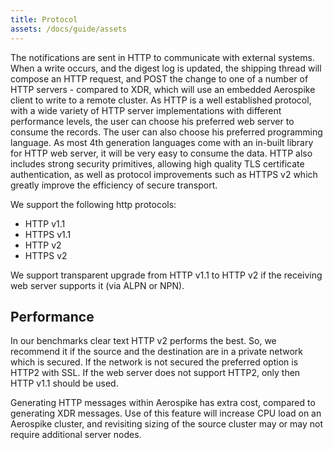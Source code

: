 ```yaml
---
title: Protocol
assets: /docs/guide/assets
---
```


The notifications are sent in HTTP to communicate with external systems. When a
write occurs, and the digest log is updated, the shipping thread will compose an
HTTP request, and POST the change to one of a number of HTTP servers - compared
to XDR, which will use an embedded Aerospike client to write to a remote
cluster. As HTTP is a well established protocol, with a wide variety of HTTP
server implementations with different performance levels, the user can choose
his preferred web server to consume the records. The user can also choose his
preferred programming language. As most 4th generation languages come with an
in-built library for HTTP web server, it will be very easy to consume the data.
HTTP also includes strong security primitives, allowing high quality TLS
certificate authentication, as well as protocol improvements such as HTTPS v2
which greatly improve the efficiency of secure transport.

We support the following http protocols:
* HTTP v1.1
* HTTPS v1.1
* HTTP v2
* HTTPS v2

We support transparent upgrade from HTTP v1.1 to HTTP v2 if the receiving web
server supports it (via ALPN or NPN).

## Performance
In our benchmarks clear text HTTP v2 performs the best. So, we recommend it if
the source and the destination are in a private network which is secured. If the
network is not secured the preferred option is HTTP2 with SSL. If the web server
does not support HTTP2, only then HTTP v1.1 should be used.

Generating HTTP messages within Aerospike has extra cost, compared to generating
XDR messages. Use of this feature will increase CPU load on an Aerospike
cluster, and revisiting sizing of the source cluster may or may not require
additional server nodes.
